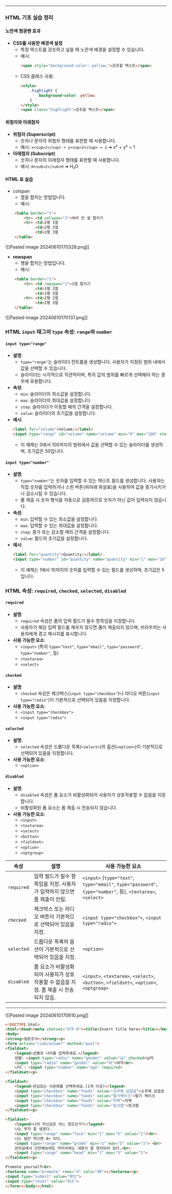 
---
### HTML 기초 실습 정리

#### 노란색 형광펜 효과
- **CSS를 사용한 배경색 설정**
  - 특정 텍스트를 강조하고 싶을 때 노란색 배경을 설정할 수 있습니다.
  - 예시:
    ```html
    <span style="background-color: yellow;">강조할 텍스트</span>
    ```
  - CSS 클래스 사용:
    ```html
    <style>
        .highlight {
            background-color: yellow;
        }
    </style>
    <span class="highlight">강조할 텍스트</span>
    ```

#### 위첨자와 아래첨자
- **위첨자 (Superscript)**
  - 숫자나 문자의 위첨자 형태를 표현할 때 사용합니다.
  - 예시: `x<sup>2</sup> + y<sup>2</sup> = 1` ➔ x² + y² = 1
- **아래첨자 (Subscript)**
  - 숫자나 문자의 아래첨자 형태를 표현할 때 사용합니다.
  - 예시: `H<sub>2</sub>O` ➔ H₂O

#### HTML 표 실습
- colspan
	-  열을 합치는 방법입니다.
	- 예시:
```html
    <table border="1">
        <tr> <td colspan="3">여러 칸 셀 합치기
        <tr> <td>2행 1열
             <td>2행 2열
             <td>2행 3열
    </table>
```
![[Pasted image 20240610170328.png]]
-  **rowspan**
	- 행을 합치는 방법입니다.
	- 예시:
```html
    <table border="1">
        <tr> <td rowspan="2">1열 합치기
             <td>1행 2열
             <td>1행 3열
        <tr> <td>2행 2열
             <td>2행 3열
    </table>
```
![[Pasted image 20240610170137.png]]

### HTML `input` 태그의 `type` 속성: `range`와 `number`

#### `input type="range"`
- **설명**: 
  - `type="range"`는 슬라이더 컨트롤을 생성합니다. 사용자가 지정된 범위 내에서 값을 선택할 수 있습니다.
  - 슬라이더는 시각적으로 직관적이며, 특히 값의 범위를 빠르게 선택해야 하는 경우에 유용합니다.
- **속성**:
  - `min`: 슬라이더의 최소값을 설정합니다.
  - `max`: 슬라이더의 최대값을 설정합니다.
  - `step`: 슬라이더가 이동할 때의 간격을 설정합니다.
  - `value`: 슬라이더의 초기값을 설정합니다.
- **예시**:
  ```html
  <label for="volume">Volume:</label>
  <input type="range" id="volume" name="volume" min="0" max="100" step="1" value="50">
  ```
  - 이 예제는 0에서 100까지의 범위에서 값을 선택할 수 있는 슬라이더를 생성하며, 초기값은 50입니다.

#### `input type="number"`
- **설명**:
  - `type="number"`는 숫자를 입력할 수 있는 텍스트 필드를 생성합니다. 사용자는 직접 숫자를 입력하거나 스핀 버튼(위아래 화살표)을 사용하여 값을 증가시키거나 감소시킬 수 있습니다.
  - 폼 제출 시 숫자 형식을 자동으로 검증하므로 숫자가 아닌 값이 입력되지 않습니다.
- **속성**:
  - `min`: 입력할 수 있는 최소값을 설정합니다.
  - `max`: 입력할 수 있는 최대값을 설정합니다.
  - `step`: 증가 또는 감소할 때의 간격을 설정합니다.
  - `value`: 필드의 초기값을 설정합니다.
- **예시**:
  ```html
  <label for="quantity">Quantity:</label>
  <input type="number" id="quantity" name="quantity" min="1" max="10" step="1" value="5">
  ```
  - 이 예제는 1에서 10까지의 숫자를 입력할 수 있는 필드를 생성하며, 초기값은 5입니다.

### HTML 속성: `required`, `checked`, `selected`, `disabled`

#### `required`
- **설명**:
  - `required` 속성은 폼의 입력 필드가 필수 항목임을 지정합니다.
  - 사용자가 해당 입력 필드를 채우지 않으면 폼이 제출되지 않으며, 브라우저는 사용자에게 경고 메시지를 표시합니다.
- **사용 가능한 요소**:
  - `<input>` (특히 `type="text"`, `type="email"`, `type="password"`, `type="number"`, 등)
  - `<textarea>`
  - `<select>`

#### `checked`
- **설명**:
  - `checked` 속성은 체크박스(`input type="checkbox"`)나 라디오 버튼(`input type="radio"`)이 기본적으로 선택되어 있음을 지정합니다.
- **사용 가능한 요소**:
  - `<input type="checkbox">`
  - `<input type="radio">`

#### `selected`
- **설명**:
  - `selected` 속성은 드롭다운 목록(`<select>`)의 옵션(`<option>`)이 기본적으로 선택되어 있음을 지정합니다.
- **사용 가능한 요소**:
  - `<option>`

#### `disabled`
- **설명**:
  - `disabled` 속성은 폼 요소가 비활성화되어 사용자가 상호작용할 수 없음을 지정합니다.
  - 비활성화된 폼 요소는 폼 제출 시 전송되지 않습니다.
- **사용 가능한 요소**:
  - `<input>`
  - `<textarea>`
  - `<select>`
  - `<button>`
  - `<fieldset>`
  - `<option>`
  - `<optgroup>`

| 속성         | 설명                                         | 사용 가능한 요소                                                                                                  |
| ---------- | ------------------------------------------ | ---------------------------------------------------------------------------------------------------------- |
| `required` | 입력 필드가 필수 항목임을 지정. 사용자가 입력하지 않으면 폼 제출이 안됨. | `<input>` (`type="text"`, `type="email"`, `type="password"`, `type="number"`, 등), `<textarea>`, `<select>` |
| `checked`  | 체크박스 또는 라디오 버튼이 기본적으로 선택되어 있음을 지정.         | `<input type="checkbox">`, `<input type="radio">`                                                          |
| `selected` | 드롭다운 목록의 옵션이 기본적으로 선택되어 있음을 지정.            | `<option>`                                                                                                 |
| `disabled`  | 폼 요소가 비활성화되어 사용자가 상호작용할 수 없음을 지정. 폼 제출 시 전송되지 않음.                   | `<input>`, `<textarea>`, `<select>`, `<button>`, `<fieldset>`, `<option>`, `<optgroup>`                     |

---
![[Pasted image 20240610170610.png]]

```html
<!DOCTYPE html>
<html><head><meta charset="UTF-8"><title>Insert title here</title></head>
<body>
<strong>설문조사</strong><p>
<form action="/iam/answer" method="post">
<fieldset>
	<legend>성별과 나이를 입력하세요.</legend>
	성별: <input type="radio" name="gender" value="남" checked>남자
	<input type="radio" name="gender" value="여">여자<br>
	나이 : <input type="number" name="age" required>
</fieldset><p>

<fieldset>
	<legend>관심있는 식문화를 선택하세요.(1개 이상)</legend>
	<input type="checkbox" name="foods" value="소주에 삼겹살">소주에 삼겹살
	<input type="checkbox" name="foods" value="딸기케이크">딸기 케이크
	<input type="checkbox" name="foods" value="치맥">치맥
	<input type="checkbox" name="foods" value="킹크랩">킹크랩
</fieldset><p>

<fieldset>
	<legend>나의 자신감은 어느 정도인가?</legend>
	나는 무지 잘 생겼다. 
	<input type="range" name="face" min="1" max="5" value="1"><br>
	나는 맘만 먹으면 A+ 이다. 
	<input type="range" name="grade" min="1" max="5" value="1"> <br>
	강의실에서 산만해보여도 머리속에는 내용이 잘 정리되어 있다.<br>
	<input type="range" name="head" min="1" max="5" value="1">
</fieldset><p>

Promote yourself<br>
<textarea name="promote" rows="4" cols="40"></textarea><p>
<input type="submit" value="확인">
<input type="reset" value="취소">
</form></body></html>
```